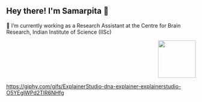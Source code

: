 ## Hey there! I'm Samarpita 👋

🔭 I’m currently working as a Research Assistant at the Centre for Brain Research, Indian Institute of Science (IISc)

<div id="header" align="right">
  <img src="https://i.giphy.com/media/v1.Y2lkPTc5MGI3NjExMXdrNjFoNG9zdzRwN2xqM3BwN3ptbnh1Z2N2d2psdWpjdWJydHY1cCZlcD12MV9pbnRlcm5hbF9naWZfYnlfaWQmY3Q9cw/QwytuIpLe6ECTghRpN/giphy.gif" width="100"/>
</div>


https://giphy.com/gifs/ExplainerStudio-dna-explainer-explainerstudio-O5YEgIWPd2TlR6NHfg

<!--
**samarpita-saha293/samarpita-saha293** is a ✨ _special_ ✨ repository because its `README.md` (this file) appears on your GitHub profile.

Here are some ideas to get you started:

- 🔭 I’m currently working as a Research Assistant at the Centre for Brain Research, Indian Institute of Science (IISc)
- 🌱 I’m currently learning ...
- 👯 I’m looking to collaborate on ...
- 🤔 I’m looking for help with ...
- 💬 Ask me about ...
- 📫 How to reach me: ...
- 😄 Pronouns: ...
- ⚡ Fun fact: ...
-->

